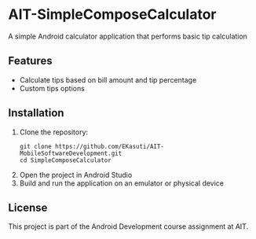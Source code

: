 # AIT-SimpleComposeCalculator

A simple Android calculator application that performs basic tip calculation

## Features
- Calculate tips based on bill amount and tip percentage
- Custom tips options

## Installation
1. Clone the repository:
   ```
   git clone https://github.com/EKasuti/AIT-MobileSoftwareDevelopment.git
   cd SimpleComposeCalculator
   ```
2. Open the project in Android Studio
3. Build and run the application on an emulator or physical device

## License
This project is part of the Android Development course assignment at AIT.